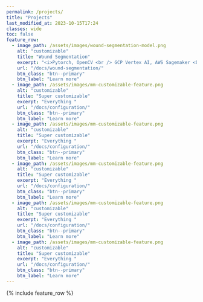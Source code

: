 ```yaml
---
permalink: /projects/
title: "Projects"
last_modified_at: 2023-10-15T17:24
classes: wide
toc: false
feature_row:
  - image_path: /assets/images/wound-segmentation-model.png
    alt: "customizable"
    title: "Wound Segmentation"
    excerpt: "<i>Pytorch, OpenCV <br /> GCP Vertex AI, AWS Sagemaker <br /> FastAPI, Kubeflow, docker </i>"
    url: "/docs/wound-segmentation/"
    btn_class: "btn--primary"
    btn_label: "Learn more"
  - image_path: /assets/images/mm-customizable-feature.png
    alt: "customizable"
    title: "Super customizable"
    excerpt: "Everything "
    url: "/docs/configuration/"
    btn_class: "btn--primary"
    btn_label: "Learn more"
  - image_path: /assets/images/mm-customizable-feature.png
    alt: "customizable"
    title: "Super customizable"
    excerpt: "Everything "
    url: "/docs/configuration/"
    btn_class: "btn--primary"
    btn_label: "Learn more"
  - image_path: /assets/images/mm-customizable-feature.png
    alt: "customizable"
    title: "Super customizable"
    excerpt: "Everything "
    url: "/docs/configuration/"
    btn_class: "btn--primary"
    btn_label: "Learn more"
  - image_path: /assets/images/mm-customizable-feature.png
    alt: "customizable"
    title: "Super customizable"
    excerpt: "Everything "
    url: "/docs/configuration/"
    btn_class: "btn--primary"
    btn_label: "Learn more"
  - image_path: /assets/images/mm-customizable-feature.png
    alt: "customizable"
    title: "Super customizable"
    excerpt: "Everything "
    url: "/docs/configuration/"
    btn_class: "btn--primary"
    btn_label: "Learn more"
---
```


{% include feature_row %}
